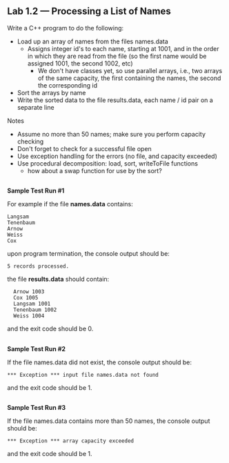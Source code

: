 ## Lab 1.2 — Processing a List of Names

Write a C++ program to do the following:
- Load up an array of names from the files names.data
  - Assigns integer id's to each name, starting at 1001, and in the order in which they are read from the file (so the first name would be assigned 1001, the second 1002, etc)
    - We don't have classes yet, so use parallel arrays, i.e., two arrays of the same capacity, the first containing the names, the second the corresponding id
- Sort the arrays by name
- Write the sorted data to the file results.data, each name / id pair on a separate line

Notes
- Assume no more than 50 names; make sure you perform capacity checking
- Don't forget to check for a successful file open
- Use exception handling for the errors (no file, and capacity exceeded)
- Use procedural decomposition: load, sort, writeToFile functions
  - how about a swap function for use by the sort?
  
##

**Sample Test Run #1**

For example if the file **names.data** contains:

```
Langsam
Tenenbaum
Arnow
Weiss
Cox
```

  
upon program termination, the console output should be:

```
5 records processed.
```


the file **results.data** should contain:

```
  Arnow 1003
  Cox 1005
  Langsam 1001
  Tenenbaum 1002
  Weiss 1004
```
  and the exit code should be 0.
  
##
  
**Sample Test Run #2**

If the file names.data did not exist, the console output should be:

```
*** Exception *** input file names.data not found
```

and the exit code should be 1.

##

**Sample Test Run #3**

If the file names.data contains more than 50 names, the console output should be:

```
*** Exception *** array capacity exceeded
```
  
and the exit code should be 1.



